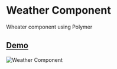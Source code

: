 # Weather Component
Wheater component using Polymer

## [Demo](http://angelfire.github.io/weather-component/)

![Weather Component](http://i.imgur.com/eSE4wRJ.png "Wheater component using Polymer")
